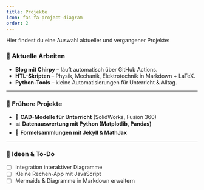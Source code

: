 ```yaml
---
title: Projekte
icon: fas fa-project-diagram
order: 2
---
```


Hier findest du eine Auswahl aktueller und vergangener Projekte:

### 🚀 Aktuelle Arbeiten
- **Blog mit Chirpy** – läuft automatisch über GitHub Actions.  
- **HTL-Skripten** – Physik, Mechanik, Elektrotechnik in Markdown + LaTeX.  
- **Python-Tools** – kleine Automatisierungen für Unterricht & Alltag.

---

### 💾 Frühere Projekte
- 🧱 **CAD-Modelle für Unterricht** (SolidWorks, Fusion 360)  
- 📊 **Datenauswertung mit Python (Matplotlib, Pandas)**  
- 🧮 **Formelsammlungen mit Jekyll & MathJax**

---

### 🧭 Ideen & To-Do
- [ ] Integration interaktiver Diagramme  
- [ ] Kleine Rechen-App mit JavaScript  
- [ ] Mermaids & Diagramme in Markdown erweitern
